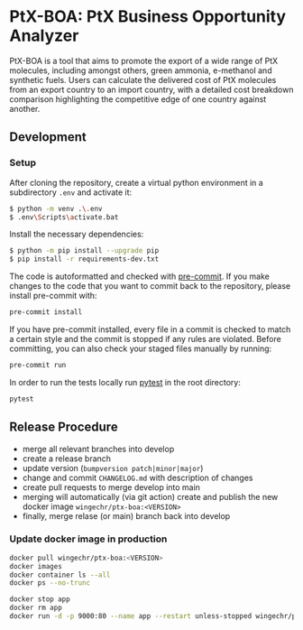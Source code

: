 # PtX-BOA: PtX Business Opportunity Analyzer

PtX-BOA is a tool that aims to promote the export of a wide range of PtX molecules, including amongst others, green ammonia, e-methanol and synthetic fuels. Users can calculate the delivered cost of PtX molecules from an export country to an import country, with a detailed cost breakdown comparison highlighting the competitive edge of one country against another.

## Development

### Setup

After cloning the repository, create a virtual python environment
in a subdirectory `.env` and activate it:

```bash
$ python -m venv .\.env
$ .env\Scripts\activate.bat
```

Install the necessary dependencies:

```bash
$ python -m pip install --upgrade pip
$ pip install -r requirements-dev.txt
```

The code is autoformatted and checked with [pre-commit](https://pre-commit.com/).
If you make changes to the code that you want to commit back to the repository,
please install pre-commit with:

```bash
pre-commit install
```

If you have pre-commit installed, every file in a commit is checked to match a
certain style and the commit is stopped if any rules are violated. Before committing,
you can also check your staged files manually by running:

```bash
pre-commit run
```

In order to run the tests locally run [pytest](https://pytest.org) in the root directory:

```bash
pytest
```

## Release Procedure

- merge all relevant branches into develop
- create a release branch
- update version (`bumpversion patch|minor|major`)
- change and commit `CHANGELOG.md` with description of changes
- create pull requests to merge develop into main
- merging will automatically (via git action) create and publish the new docker image `wingechr/ptx-boa:<VERSION>`
- finally, merge relase (or main) branch back into develop

### Update docker image in production

```bash
docker pull wingechr/ptx-boa:<VERSION>
docker images
docker container ls --all
docker ps --no-trunc

docker stop app
docker rm app
docker run -d -p 9000:80 --name app --restart unless-stopped wingechr/ptx-boa:<VERSION>
```
